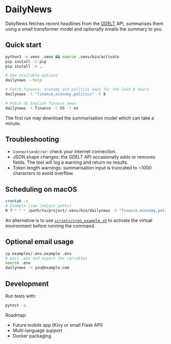 # DailyNews

DailyNews fetches recent headlines from the [GDELT](https://www.gdeltproject.org/) API,
summarises them using a small transformer model and optionally emails the
summary to you.

## Quick start

```bash
python3 -m venv .venv && source .venv/bin/activate
pip install -U pip
pip install -e .

# See available options
dailynews --help

# Fetch finance, economy and politics news for the last 8 hours
dailynews -t "finance,economy,politics" -h 8

# Fetch US English finance news
dailynews -t finance -r US -l en
```

The first run may download the summarisation model which can take a minute.

## Troubleshooting

- `ConnectionError`: check your internet connection.
- JSON shape changes: the GDELT API occasionally adds or removes fields.  The
  tool will log a warning and return no results.
- Token length warnings: summarisation input is truncated to ~1000 characters to
  avoid overflow.

## Scheduling on macOS

```bash
crontab -e
# Example line (adjust paths)
0 7 * * * /path/to/project/.venv/bin/dailynews -t "finance,economy,politics" -h 8 >> /path/to/project/dailynews.log 2>&1
```

An alternative is to use [`scripts/cron_example.sh`](scripts/cron_example.sh) to
activate the virtual environment before running the command.

## Optional email usage

```bash
cp examples/.env.example .env
# edit .env and export the variables
source .env
dailynews -e you@example.com
```

## Development

Run tests with:

```bash
pytest -q
```

Roadmap:

- Future mobile app (Kivy or small Flask API)
- Multi-language support
- Docker packaging
